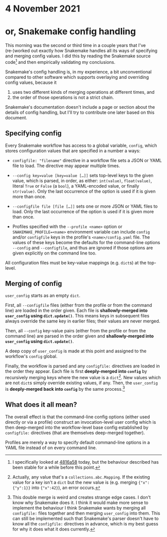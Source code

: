 # 4 November 2021
# or, Snakemake config handling

This morning was the second or third time in a couple years that I've
(re-)worked out exactly how Snakemake handles all its ways of specifying and
merging config values.  I did this by reading the Snakemake source code[^1] and
then empirically validating my conclusions.

Snakemake's config handling is, in my experience, a bit unconventional compared
to other software which supports overlaying and overriding config values,
because it

  1. uses two different kinds of merging operations at different times, and
  2. the order of those operations is not a strict chain.

Snakemake's documentation doesn't include a page or section about the details
of config handling, but I'll try to contribute one later based on this
document.

## Specifying config

Every Snakemake workflow has access to a global variable, `config`, which
stores configuration values that are specified in a number a ways:

  - `configfile: "filename"` directive in a workflow file sets a JSON or YAML
    file to load.  The directive may appear multiple times.

  - `--config key=value [key=value […]]` sets top-level keys to the given
    value, which is parsed, in order, as either: `int(value)`, `float(value)`,
    literal `True` or `False` (a `bool`), a YAML-encoded value, or finally
    `str(value)`.  Only the last occurrence of the option is used if it is
    given more than once.

  - `--configfile file [file […]]` sets one or more JSON or YAML files to load.
    Only the last occurrence of the option is used if it is given more than
    once.

  - Profiles specified with the `--profile <name>` option or
    `SNAKEMAKE_PROFILE=<name>` environment variable can include `config` and/or
    `configfile` keys in the profile's `<name>/config.yaml` file.  The values
    of these keys become the defaults for the command-line options `--config`
    and `--configfile`, and thus are ignored if those options are given
    explicitly on the command line too.

All configuration files must be key-value mappings (e.g. `dict`s) at the
top-level.

## Merging of config

`user_config` starts as an empty `dict`.

First, all `--configfile` files (either from the profile or from the
command line) are loaded in the order given.  Each file is **shallowly-merged
into `user_config` using `dict.update()`**.  This means keys in subsequent files
always override the same key in earlier files; their values are never merged.

Then, all `--config` key-value pairs (either from the profile or from the
command line) are parsed in the order given and **shallowly-merged into
`user_config` using `dict.update()`**.

A deep copy of `user_config` is made at this point and assigned to the
workflow's `config` global.

Finally, the workflow is parsed and any `configfile:` directives are loaded in
the order they appear.  Each file is first **deeply-merged into `config`** by
recursively merging keys where the new value is a `dict`[^2].  New values which
are not `dict`s simply override existing values, if any.  Then, the
`user_config` is **deeply-merged back into `config`** by the same process.[^3]

## What does it all mean?

The overall effect is that the command-line config options (either used
directly or via a profile) construct an invocation-level user config which is
then deep-merged into the workflow-level base config established by
`configfile:` directives (that are themselves deep-merged together).

Profiles are merely a way to specify default command-line options in a YAML
file instead of on every command line.


[^1]: I specifically looked at
  [4816a58](https://github.com/snakemake/snakemake/commit/4816a58) today, but
  the behaviour described has been stable for a while before this point.

[^2]: Actually, any value that's a `collections.abc.Mapping`.  If the existing
  value for a key isn't a `dict` but the new value is (e.g. merging
  `{"x":{"y":1}}` into `{"x":42}`), an error occurs.

[^3]: This double merge is weird and creates strange edge cases.  I don't know
  why Snakemake does it.  I think it would make more sense to implement the
  behaviour I think Snakemake wants by merging all `configfile:` files together
  and then merging `user_config` into them.  This can still be implemented such
  that Snakemake's parser doesn't have to know all the `configfile:` directives
  in advance, which is my best guess for why it does what it does currently.
